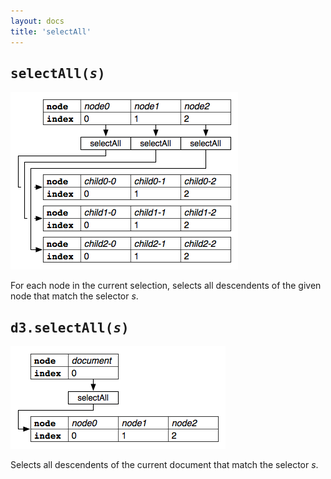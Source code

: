 ```yaml
---
layout: docs
title: 'selectAll'
---
```


## <tt>selectAll(<i>s</i>)</tt>

![selectAll](selectAll.png)

For each node in the current selection, selects all descendents of the given
node that match the selector <i>s</i>.

## <tt>d3.selectAll(<i>s</i>)</tt>

![selectAll](selectAll-init.png)

Selects all descendents of the current document that match the selector <i>s</i>.
